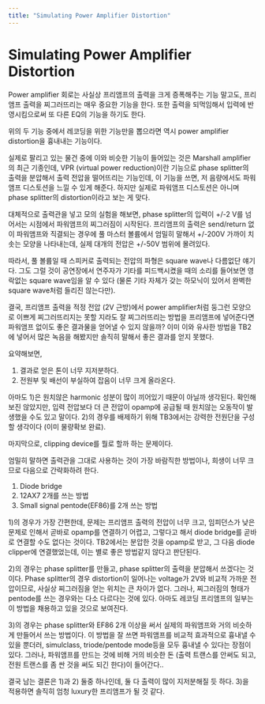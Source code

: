 ```yaml
---
title: "Simulating Power Amplifier Distortion"
---
```

# Simulating Power Amplifier Distortion

Power amplifier 회로는 사실상 프리앰프의 출력을 크게 증폭해주는 기능 말고도, 프리앰프 출력을 찌그러뜨리는 매우 중요한 기능을 한다. 또한 출력을 되먹임해서 입력에 반영시킴으로써 또 다른 EQ의 기능을 하기도 한다.

위의 두 기능 중에서 레코딩을 위한 기능만을 뽑으라면 역시 power amplifier distortion을 흉내내는 기능이다.

실제로 팔리고 있는 물건 중에 이와 비슷한 기능이 들어있는 것은 Marshall amplifier의 최근 기종인데, VPR (virtual power reduction)이란 기능으로 phase splitter의 출력을 분압해서 출력 전압을 떨어뜨리는 기능인데, 이 기능을 쓰면, 저 음량에서도 파워앰프 디스토션을 느낄 수 있게 해준다. 하지만 실제로 파워앰프 디스토션은 아니며 phase splitter의 distortion이라고 보는 게 맞다.

대체적으로 출력관을 넣고 모의 실험을 해보면, phase splitter의 입력이 +/-2 V를 넘어서는 시점에서 파워앰프의 찌그러짐이 시작된다. 프리앰프의 출력은 send/return 없이 파워앰프와 직결되는 경우에 풀 마스터 볼륨에서 엄밀히 말해서 +/-200V 가까이 치솟는 모양을 나타내는데, 실제 대개의 전압은 +/-50V 범위에 몰려있다. 

따라서, 풀 볼륨일 때 스피커로 출력되는 전압의 파형은 square wave나 다름없단 얘기다. 그도 그럴 것이 공연장에서 연주자가 기타를 피드백시켰을 때의 소리를 들어보면 영락없는 square wave임을 알 수 있다 (물론 기타 자체가 갖는 하모닉이 있어서 완벽한 square wave처럼 들리진 않는다만).

결국, 프리앰프 출력을 적정 전압 (2V 근방)에서 power amplifier처럼 둥그런 모양으로 이쁘게 찌그러뜨리지는 못할 지라도 잘 찌그러뜨리는 방법을 프리앰프에 넣어준다면 파워앰프 없이도 좋은 결과물을 얻어낼 수 있지 않을까? 이미 이와 유사한 방법을 TB2에 넣어서 많은 녹음을 해봤지만 솔직히 말해서 좋은 결과를 얻지 못했다.

요약해보면,

1) 결과로 얻은 톤이 너무 지저분하다.
2) 전원부 및 배선이 부실하여 잡음이 너무 크게 올라온다.

아마도 1)은 원치않은 harmonic 성분이 많이 끼어있기 때문이 아닐까 생각된다. 확인해보진 않았지만, 입력 전압보다 더 큰 전압이 opamp에 공급될 때 원치않는 오동작이 발생했을 수도 있고 말이다. 
2)의 경우를 배제하기 위해 TB3에서는 강력한 전원단을 구성할 생각이다 (이미 물량확보 완료).

마지막으로, clipping device를 뭘로 할까 하는 문제이다.

엄밀히 말하면 출력관을 그대로 사용하는 것이 가장 바람직한 방법이나, 희생이 너무 크므로 다음으로 간략화하려 한다.

1) Diode bridge
2) 12AX7 2개를 쓰는 방법
3) Small signal pentode(EF86)를 2개 쓰는 방법

1)의 경우가 가장 간편한데, 문제는 프리앰프 출력의 전압이 너무 크고, 임피던스가 낮은 문제로 인해서 곧바로 opamp를 연결하기 어렵고, 그렇다고 해서 diode bridge를 곧바로 연결할 수도 없다는 것이다. TB2에서는 분압한 것을 opamp로 받고, 그 다음 diode clipper에 연결했었는데, 이는 별로 좋은 방법같지 않다고 판단된다. 

2)의 경우는 phase splitter를 만들고, phase splitter의 출력을 분압해서 쓰겠다는 것이다. Phase splitter의 경우 distortion이 일어나는 voltage가 2V와 비교적 가까운 전압이므로, 사실상 찌그러짐을 얻는 위치는 큰 차이가 없다. 그러나, 찌그러짐의 형태가 pentode를 쓰는 경우와는 다소 다르다는 것에 있다. 아마도 레코딩 프리앰프의 일부는 이 방법을 채용하고 있을 것으로 보여진다.

3)의 경우는 phase splitter와 EF86 2개 이상을 써서 실제의 파워앰프와 거의 비슷하게 만들어서 쓰는 방법이다. 이 방법을 잘 쓰면 파워앰프를 비교적 효과적으로 흉내낼 수 있을 뿐더러, simulclass, triode/pentode mode등을 모두 흉내낼 수 있다는 장점이 있다. 그러나, 파워앰프를 만드는 것에 비해 거의 비슷한 돈 (출력 트랜스를 안써도 되고, 전원 트랜스를 좀 싼 것을 써도 되긴 한다)이 들어간다..

결국 남는 결론은 1)과 2) 둘중 하나인데, 둘 다 출력이 많이 지저분해질 듯 하다. 3)을 적용하면 솔직히 엄청 luxury한 프리앰프가 될 것 같다.









